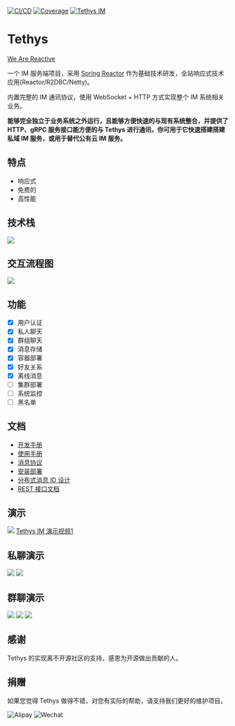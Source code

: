 [![CI/CD](https://github.com/kevin70/tethys/workflows/Tethys%20CI/CD/badge.svg)](https://github.com/kevin70/tethys/actions)
[![Coverage](https://sonarcloud.io/api/project_badges/measure?project=kevin70_tethys&metric=coverage)](https://sonarcloud.io/dashboard?id=kevin70_tethys)
[![Tethys IM](https://pub.idqqimg.com/wpa/images/group.png)](https://qm.qq.com/cgi-bin/qm/qr?k=W8UiTh5rmq4O0SZJFnnWfh3SegzTGIWo&jump_from=webapi)

# Tethys

[We Are Reactive](https://www.reactivemanifesto.org/zh-CN)

一个 IM 服务端项目，采用 [Spring Reactor](https://projectreactor.io/) 作为基础技术研发，全站响应式技术应用(Reactor/R2DBC/Netty)。

内置完整的 IM 通讯协议，使用 WebSocket + HTTP 方式实现整个 IM 系统相关业务。

**能够完全独立于业务系统之外运行，且能够方便快速的与现有系统整合，并提供了 HTTP、gRPC 服务接口能方便的与 Tethys 进行通讯，你可用于它快速搭建搭建私域 IM 服务，或用于替代公有云 IM 服务。**

## 特点

- 响应式
- 免费的
- 高性能

## 技术栈

![](docs/images/tethys-tech-stack.png)

## 交互流程图

![](docs/images/flow-20200330.png)

## 功能

- [x] 用户认证
- [x] 私人聊天
- [x] 群组聊天
- [x] 消息存储
- [x] 容器部署
- [x] 好友关系
- [x] 离线消息
- [ ] 集群部署
- [ ] 系统监控
- [ ] 黑名单

## 文档

- [开发手册](docs/dev/index.md)
- [使用手册](docs/manual/index.md)
- [消息协议](docs/design/message_protocol.md)
- [安装部署](docs/deployment/install.md)
- [分布式消息 ID 设计](docs/design/message_id.md)
- [REST 接口文档](https://kk70.gitee.io/tethys/tethys-rest.html)

## 演示

![](docs/images/tethys-im-demo1.gif)
[Tethys IM 演示视频1](https://www.bilibili.com/video/BV1CN411Q7dX)

## 私聊演示

![](docs/images/p-msg-44.gif)
![](docs/images/p-msg-55.gif)

## 群聊演示

![](docs/images/g-msg-44.gif)
![](docs/images/g-msg-55.gif)
![](docs/images/g-msg-66.gif)

## 感谢

Tethys 的实现离不开源社区的支持，感恩为开源做出贡献的人。

## 捐赠

如果您觉得 Tethys 做得不错，对您有实际的帮助，请支持我们更好的维护项目。

![Alipay](docs/images/alipay_qrcode.png)
![Wechat](docs/images/wechat_qrcode.png)

